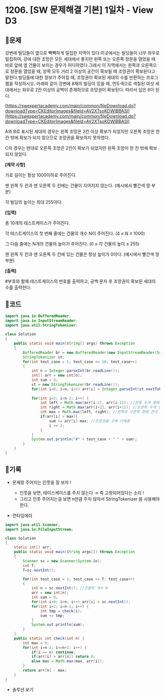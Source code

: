 # 1206. [SW 문제해결 기본] 1일차 - View D3

## 📍문제

강변에 빌딩들이 옆으로 빽빽하게 밀집한 지역이 있다.이곳에서는 빌딩들이 너무 좌우로 밀집하여, 강에 대한 조망은 모든 세대에서 좋지만 왼쪽 또는 오른쪽 창문을 열었을 때 바로 앞에 옆 건물이 보이는 경우가 허다하였다.그래서 이 지역에서는 왼쪽과 오른쪽으로 창문을 열었을 때, 양쪽 모두 거리 2 이상의 공간이 확보될 때 조망권이 확보된다고 말한다.빌딩들에 대한 정보가 주어질 때, 조망권이 확보된 세대의 수를 반환하는 프로그램을 작성하시오. 아래와 같이 강변에 8채의 빌딩이 있을 때, 연두색으로 색칠된 여섯 세대에서는 좌우로 2칸 이상의 공백이 존재하므로 조망권이 확보된다. 따라서 답은 6이 된다.

[https://swexpertacademy.com/main/common/fileDownload.do?downloadType=CKEditorImages&fileId=AV2XTsoKDWIBBASl](https://swexpertacademy.com/main/common/fileDownload.do?downloadType=CKEditorImages&fileId=AV2XTsoKDWIBBASl)

A와 B로 표시된 세대의 경우는 왼쪽 조망은 2칸 이상 확보가 되었지만 오른쪽 조망은 한 칸 밖에 확보가 되지 않으므로 조망권을 확보하지 못하였다.

C의 경우는 반대로 오른쪽 조망은 2칸이 확보가 되었지만 왼쪽 조망이 한 칸 밖에 확보되지 않았다.

**[제약 사항]**

가로 길이는 항상 1000이하로 주어진다.

맨 왼쪽 두 칸과 맨 오른쪽 두 칸에는 건물이 지어지지 않는다. (예시에서 빨간색 땅 부분)

각 빌딩의 높이는 최대 255이다.

**[입력]**

총 10개의 테스트케이스가 주어진다.

각 테스트케이스의 첫 번째 줄에는 건물의 개수 N이 주어진다. (4 ≤ N ≤ 1000)

그 다음 줄에는 N개의 건물의 높이가 주어진다. (0 ≤ 각 건물의 높이 ≤ 255)

맨 왼쪽 두 칸과 맨 오른쪽 두 칸에 있는 건물은 항상 높이가 0이다. (예시에서 빨간색 땅 부분)

**[출력]**

#부호와 함께 테스트케이스의 번호를 출력하고, 공백 문자 후 조망권이 확보된 세대의 수를 출력한다.

## 📍코드

```java
import java.io.BufferedReader;
import java.io.InputStreamReader;
import java.util.StringTokenizer;
 
class Solution
{
    public static void main(String[] args) throws Exception
    {
        BufferedReader br = new BufferedReader(new InputStreamReader(System.in));
        StringTokenizer st;
        for(int test_case = 1; test_case <= 10; test_case++)
        {
            int n = Integer.parseInt(br.readLine());
            int[] arr = new int[n];
            int sum = 0;
            st = new StringTokenizer(br.readLine());
            for(int i=0; i<n; i++) arr[i] = Integer.parseInt(st.nextToken());
 
            for(int i=2; i<n-2; i++) {
                int left = Math.max(arr[i-2], arr[i-1]); //왼쪽 두개 중에 큰 것
                int right = Math.max(arr[i+2], arr[i+1]); //오른쪽 두개 중에 큰 것
                int max = Math.max(left, right); //왼쪽과 오른쪽 중에 큰것
                if(arr[i] > max){
                    sum += arr[i]-max; //조망권을 구해 더해줌
                    i += 2;
                }
            }
            System.out.println("#" + test_case + " " + sum);
        }
    }
}
```

## 📍기록

- 문제랑 주어지는 인풋을 잘 보자 !
    - 인풋을 보면, 테이스케이스를 주지 않는다 → 즉 고정되어있다는 소리 !
    - 그리고 인풋 주어지는걸 보면 n만큼 주지 않아서 StringTokenizer 을 사용해야 한다.

- 런타임에러

```java
import java.util.Scanner;
import java.io.FileInputStream;

class Solution
{
    static int[] arr;
    public static void main(String args[]) throws Exception
    {
        Scanner sc = new Scanner(System.in);
        int T;
        T=sc.nextInt();

        for(int test_case = 1; test_case <= T; test_case++)
        {
            int n = sc.nextInt(); //건물의 개수 N
            arr = new int[n];
            int sum = 0;
            for(int i=0; i<n; i++) arr[i] = sc.nextInt();
            for(int i=2; i<n-1; i++) {
                int tmp = check(i);
                sum += tmp;
            }
            System.out.println(sum);
        }
    }
    public static int check(int n) {
        int max = 0;
        for(int i=n-2; i<=n+2; i++) {
            if(i == n) continue;
            if(arr[i] > arr[n]) return 0;
            else max = Math.max(max, arr[i]);
        }
        return arr[n] - max;
    }
}
```

- 솔루션 보기
